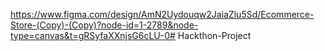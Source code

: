 https://www.figma.com/design/AmN2Uydouqw2JaiaZlu5Sd/Ecommerce-Store-(Copy)-(Copy)?node-id=1-2789&node-type=canvas&t=gRSyfaXXnjsG6cLU-0#   H a c k t h o n - P r o j e c t  
 